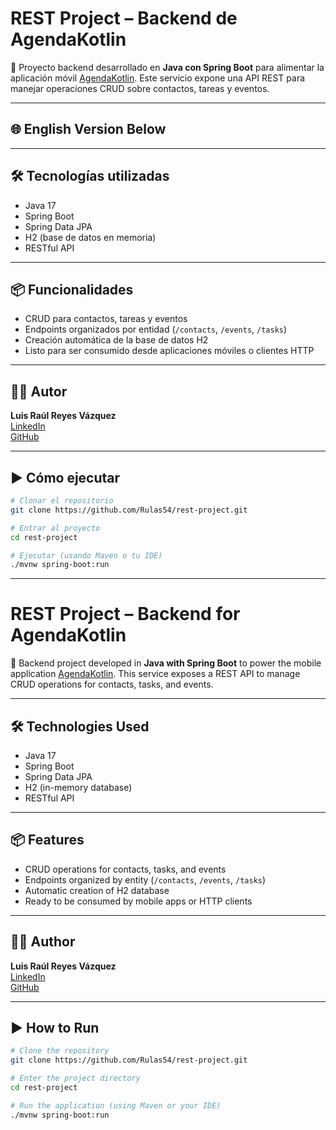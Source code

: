 
# REST Project – Backend de AgendaKotlin

🔧 Proyecto backend desarrollado en **Java con Spring Boot** para alimentar la aplicación móvil [AgendaKotlin](https://github.com/Rulas54/AgendaKotlin). Este servicio expone una API REST para manejar operaciones CRUD sobre contactos, tareas y eventos.

---

## 🌐 English Version Below

---

## 🛠 Tecnologías utilizadas

- Java 17  
- Spring Boot  
- Spring Data JPA  
- H2 (base de datos en memoria)  
- RESTful API  

---

## 📦 Funcionalidades

- CRUD para contactos, tareas y eventos  
- Endpoints organizados por entidad (`/contacts`, `/events`, `/tasks`)  
- Creación automática de la base de datos H2  
- Listo para ser consumido desde aplicaciones móviles o clientes HTTP  

---

## 🧑‍💻 Autor

**Luis Raúl Reyes Vázquez**  
[LinkedIn](https://www.linkedin.com/in/luis-raúl-reyes-vazquez)  
[GitHub](https://github.com/Rulas54)

---

## ▶️ Cómo ejecutar

```bash
# Clonar el repositorio
git clone https://github.com/Rulas54/rest-project.git

# Entrar al proyecto
cd rest-project

# Ejecutar (usando Maven o tu IDE)
./mvnw spring-boot:run
```

---

# REST Project – Backend for AgendaKotlin

🔧 Backend project developed in **Java with Spring Boot** to power the mobile application [AgendaKotlin](https://github.com/Rulas54/AgendaKotlin). This service exposes a REST API to manage CRUD operations for contacts, tasks, and events.

---

## 🛠 Technologies Used

- Java 17  
- Spring Boot  
- Spring Data JPA  
- H2 (in-memory database)  
- RESTful API  

---

## 📦 Features

- CRUD operations for contacts, tasks, and events  
- Endpoints organized by entity (`/contacts`, `/events`, `/tasks`)  
- Automatic creation of H2 database  
- Ready to be consumed by mobile apps or HTTP clients  

---

## 🧑‍💻 Author

**Luis Raúl Reyes Vázquez**  
[LinkedIn](https://www.linkedin.com/in/luis-raúl-reyes-vazquez)  
[GitHub](https://github.com/Rulas54)

---

## ▶️ How to Run

```bash
# Clone the repository
git clone https://github.com/Rulas54/rest-project.git

# Enter the project directory
cd rest-project

# Run the application (using Maven or your IDE)
./mvnw spring-boot:run
```
